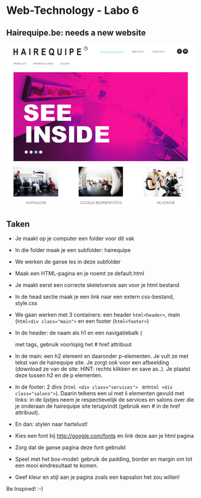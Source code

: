 # Web-Technology - Labo 6

## Hairequipe.be: needs a new website

![hairequipe](hairequipe.PNG)


## Taken
* Je maakt op je computer een folder voor dit vak
* In die folder maak je een subfolder: hairequipe
* We werken de ganse les in deze subfolder
* Maak een HTML-pagina en je noemt ze default.html
* Je maakt eerst een correcte skeletversie aan voor je html bestand
* In de head sectie maak je een link naar een extern css-bestand, style.css

* We gaan werken met 3 containers: een header ```html<header>```, main (```html<div class="main">```
en een footer (```html<footer>```)
* In de header: de naam als h1 en een navigatiebalk (<nav> met <a> tags, gebruik
voorlopig het # href attribuut
* In de main: een h2 element en daaronder p-elementen. Je vult ze met tekst van
de hairequipe site. Je zorgt ook voor een afbeelding (download ze van de site:
HINT: rechts klikken en save as..). Je plaatst deze tussen h2 en de p elementen.
* In de footer: 2 divs (```html <div class="services"> ``` en```html <div class="salons">```). Daarin
telkens een ul met li elementen gevuld met links: in de lijstjes neem je
respectievelijk de services en salons over die je onderaan de hairequipe site terugvindt
(gebruik een # in de href attribuut).

* En dan: stylen naar hartelust!
 
* Kies een font bij http://google.com/fonts en link deze aan je html pagina
* Zorg dat de ganse pagina deze font gebruikt
* Speel met het box-model: gebruik de padding, border en margin om tot een 
mooi eindresultaat te komen.
* Geef kleur en stijl aan je pagina zoals een kapsalon het zou willen!

Be Inspired! :-)





